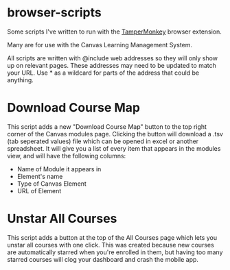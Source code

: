 # browser-scripts

Some scripts I've written to run with the
[TamperMonkey](https://chrome.google.com/webstore/detail/tampermonkey/dhdgffkkebhmkfjojejmpbldmpobfkfo?hl=en) browser extension.

Many are for use with the Canvas Learning Management System.

All scripts are written with @include web addresses so they will only show up on relevant pages. These addresses may need to be updated to match your URL. Use * as a wildcard for parts of the address that could be anything.

# Download Course Map

This script adds a new "Download Course Map" button to the top right corner of the Canvas modules page. Clicking the button will download a .tsv (tab seperated values) file which can be opened in excel or another spreadsheet. It will give you a list of every item that appears in the modules view, and will have the following columns:
- Name of Module it appears in
- Element's name
- Type of Canvas Element
- URL of Element

# Unstar All Courses
This script adds a button at the top of the All Courses page which lets you unstar all courses with one click. This was created because new courses are automatically starred when you're enrolled in them, but having too many starred courses will clog your dashboard and crash the mobile app. 
